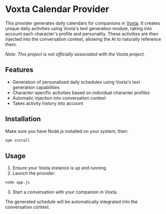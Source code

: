 # Voxta Calendar Provider

This provider generates daily calendars for companions in [Voxta](https://github.com/VoxTA/VoxTA). It creates unique daily activities using Voxta's text generation module, taking into account each character's profile and personality. These activities are then injected into the conversation context, allowing the AI to naturally reference them.

*Note: This project is not officially associated with the Voxta project.*

## Features

- Generation of personalized daily schedules using Voxta's text generation capabilities
- Character-specific activities based on individual character profiles
- Automatic injection into conversation context
- Takes activity history into account

## Installation

Make sure you have Node.js installed on your system, then:

```bash
npm install
```

## Usage

1. Ensure your Voxta instance is up and running
2. Launch the provider:
```bash
node app.js
```
3. Start a conversation with your companion in Voxta

The generated schedule will be automatically integrated into the conversation context.
